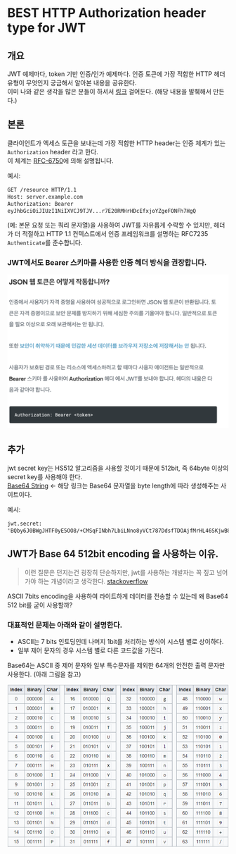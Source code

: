 # BEST HTTP Authorization header type for JWT

## 개요
JWT 예제마다, token 기반 인증/인가 예제마다. 인증 토큰에 가장 적합한 HTTP 헤더 유형이 무엇인지 궁금해서 알아본 내용을 공유한다.  
이미 나와 같은 생각을 많은 분들이 하셔서 [링크](https://bit.ly/3tAfjFe) 걸어둔다. (해당 내용을 발췌해서 만든다.)

## 본론
클라이언트가 엑세스 토큰을 보내는데 가장 적합한 HTTP header는 인증 체계가 있는 `Authorization` header 라고 한다.  
이 체계는 [RFC-6750](https://www.rfc-editor.org/rfc/rfc6750)에 의해 설명됩니다.

예시:
```
GET /resource HTTP/1.1
Host: server.example.com
Authorization: Bearer eyJhbGciOiJIUzI1NiIXVCJ9TJV...r7E20RMHrHDcEfxjoYZgeFONFh7HgQ
```

(예: 본문 요청 또는 쿼리 문자열)을 사용하여 JWT를 자유롭게 수락할 수 있지만, 헤더가 더 적절하고 HTTP 1.1 컨텍스트에서 인증 프레임워크를 설명하는 RFC7235 `Authenticate`를 준수합니다.  

### JWT에서도 Bearer 스키마를 사용한 인증 헤더 방식을 권장합니다.

<img src="../../img/authentication-jwt.png" width="650px">

## 추가

jwt secret key는 HS512 알고리즘을 사용할 것이기 때문에 512bit, 즉 64byte 이상의 secret key를 사용해야 한다.  
[Base64 String](https://generate.plus/en/base64) <- 해당 링크는 Base64 문자열을 byte length에 따라 생성해주는 사이트이다.

예시:
```
jwt.secret: 'BQby6J0BWgJHTF0yE5OO8/+CMSqFINbh7LbiLNno8yVCt787DdsfTDOAjfMrHL46SKjwB8oj6XMAGdwGcs+ZgA=='
```

## JWT가 Base 64 512bit encoding 을 사용하는 이유. 
> 이런 질문은 던지는건 굉장히 단순하지만, jwt를 사용하는 개발자는 꼭 짚고 넘어가야 하는 개념이라고 생각한다. [stackoverflow](https://stackoverflow.com/questions/58341833/why-base64-is-used-in-jwts)

ASCII 7bits encoding을 사용하여 라이트하게 데이터를 전송할 수 있는데 왜 Base64 512 bit를 굳이 사용할까?  

### 대표적인 문제는 아래와 같이 설명한다.

* ASCII는 7 bits 인토딩인데 나머지 1bit를 처리하는 방식이 시스템 별로 상이하다. 
* 일부 제어 문자의 경우 시스템 별로 다른 코드값을 가진다.

Base64는 ASCII 중 제어 문자와 일부 특수문자를 제외한 64개의 안전한 출력 문자만 사용한다. (아래 그림을 참고)

<img src="../../img/base64.png" width="650px">